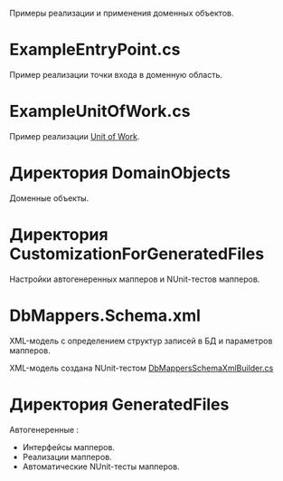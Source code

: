 Примеры реализации и применения доменных объектов.

# ExampleEntryPoint.cs

Пример реализации точки входа в доменную область.

# ExampleUnitOfWork.cs

Пример реализации [Unit of Work](https://martinfowler.com/eaaCatalog/unitOfWork.html).

# Директория DomainObjects

Доменные объекты.

# Директория CustomizationForGeneratedFiles

Настройки автогенеренных мапперов и NUnit-тестов мапперов.

# DbMappers.Schema.xml

XML-модель с определением структур записей в БД и параметров мапперов.

XML-модель создана NUnit-тестом [DbMappersSchemaXmlBuilder.cs](../Common/DbMappersSchemaXmlBuilder.cs)

# Директория GeneratedFiles

Автогенеренные :
- Интерфейсы мапперов.
- Реализации мапперов.
- Автоматические NUnit-тесты мапперов.

